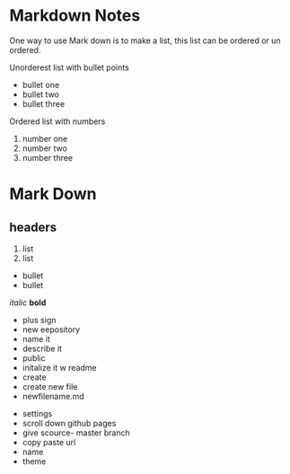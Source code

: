# Markdown Notes 

One way to use Mark down is to make a list, this list can be ordered or un ordered. 

Unorderest list with bullet points
* bullet one
* bullet two 
* bullet three

Ordered list with numbers
1. number one
2. number two
3. number three

<!--Notes for Griffin-->
# Mark Down

## headers

1. list
2. list

* bullet
* bullet 

*italic*
**bold**

<!--creating new repository--> 
* plus sign
* new eepository
* name it
* describe it
* public
* initalize it w readme
* create
* create new file
* newfilename.md 
<!--.html .css .md -->
<!-- publish repo-->
* settings
* scroll down github pages
* give scource- master branch
* copy paste url
* name
* theme
